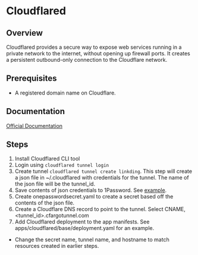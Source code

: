 # Cloudflared

## Overview

Cloudflared provides a secure way to expose web services running in a private network to the internet, without opening up firewall ports. It creates a persistent outbound-only connection to the Cloudflare network.

## Prerequisites

- A registered domain name on Cloudflare.

## Documentation

[Official Documentation](https://developers.cloudflare.com/cloudflare-one/connections/connect-networks/deployment-guides/kubernetes/)

## Steps

1. Install Cloudflared CLI tool
2. Login using `cloudflared tunnel login`
3. Create tunnel `cloudflared tunnel create linkding`. This step will create a json file in ~/.cloudflared with credentials for the tunnel. The name of the json file will be the tunnel_id.
4. Save contents of json credentials to 1Password. See [example](https://start.1password.com/open/i?a=TG2G6YLPWFCLZO3XBOCX5EM57A&v=ev7crwurs2pgxravkvd2wl4gnm&i=twgplwi5cd6jurm5o7jm3wn4am&h=my.1password.com).
5. Create onepasswordsecret.yaml to create a secret based off the contents of the json file.
6. Create a Cloudflare DNS record to point to the tunnel. Select CNAME, <tunnel_id>.cfargotunnel.com
7. Add Cloudflared deployment to the app manifests. See apps/cloudflared/base/deployment.yaml for an example. 
- Change the secret name, tunnel name, and hostname to match resources created in earlier steps.
